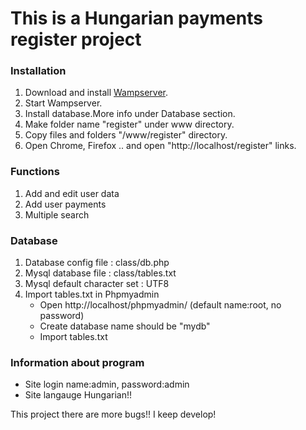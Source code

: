 <H1>This is a Hungarian payments register project</H1>

<H3>Installation</H3>

1. Download and install [Wampserver](http://www.wampserver.com/en/).
2. Start Wampserver.
3. Install database.More info under Database section.
4. Make folder name "register" under www directory.
5. Copy files and folders  "/www/register" directory.
6. Open Chrome, Firefox .. and open "http://localhost/register" links. 

<H3>Functions</H3>

1. Add and edit user data
2. Add user payments
3. Multiple search

<H3>Database</H3>

1. Database config file : class/db.php 
2. Mysql database file  : class/tables.txt
3. Mysql  default character set : UTF8
4. Import tables.txt in Phpmyadmin 
	* Open http://localhost/phpmyadmin/ (default name:root, no password)
	* Create database name should be "mydb"
	* Import tables.txt

<H3>Information about program</H3>

* Site login name:admin, password:admin
* Site langauge Hungarian!!

This project there are more bugs!! I keep develop!
